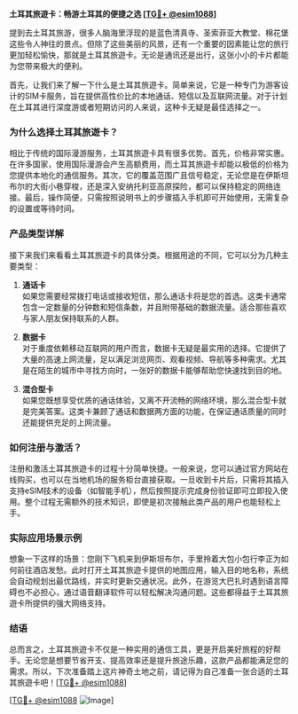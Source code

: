 **土耳其旅遊卡：畅游土耳其的便捷之选 [[TG💪+ @esim1088](https://t.me/s/esim1088)]**

提到去土耳其旅游，很多人脑海里浮现的是蓝色清真寺、圣索菲亚大教堂、棉花堡这些令人神往的景点。但除了这些美丽的风景，还有一个重要的因素能让您的旅行更加轻松愉快，那就是土耳其旅遊卡。无论是通讯还是出行，这张小小的卡片都能为您带来极大的便利。

首先，让我们来了解一下什么是土耳其旅遊卡。简单来说，它是一种专门为游客设计的SIM卡服务，旨在提供高性价比的本地通话、短信以及互联网流量。对于计划在土耳其进行深度游或者短期访问的人来说，这种卡无疑是最佳选择之一。

### 为什么选择土耳其旅遊卡？

相比于传统的国际漫游服务，土耳其旅遊卡具有很多优势。首先，价格非常实惠。在许多国家，使用国际漫游会产生高额费用，而土耳其旅遊卡却能以极低的价格为您提供本地化的通信服务。其次，它的覆盖范围广且信号稳定，无论您是在伊斯坦布尔的大街小巷穿梭，还是深入安纳托利亚高原探险，都可以保持稳定的网络连接。最后，操作简便，只需按照说明书上的步骤插入手机即可开始使用，无需复杂的设置或等待时间。

### 产品类型详解

接下来我们来看看土耳其旅遊卡的具体分类。根据用途的不同，它可以分为几种主要类型：

1. **通话卡**  
   如果您需要经常拨打电话或接收短信，那么通话卡将是您的首选。这类卡通常包含一定数量的分钟数和短信条数，并且附带基础的数据流量。适合那些喜欢与家人朋友保持联系的人群。

2. **数据卡**  
   对于重度依赖移动互联网的用户而言，数据卡无疑是最实用的选择。它提供了大量的高速上网流量，足以满足浏览网页、观看视频、导航等多种需求。尤其是在陌生的城市中寻找方向时，一张好的数据卡能够帮助您快速找到目的地。

3. **混合型卡**  
   如果您既想享受优质的通话体验，又离不开流畅的网络环境，那么混合型卡就是完美答案。这类卡兼顾了通话和数据两方面的功能，在保证通话质量的同时还能提供充足的上网流量。

### 如何注册与激活？

注册和激活土耳其旅遊卡的过程十分简单快捷。一般来说，您可以通过官方网站在线购买，也可以在当地机场的服务柜台直接获取。一旦收到卡片后，只需将其插入支持eSIM技术的设备（如智能手机），然后按照提示完成身份验证即可立即投入使用。整个过程无需额外的技术知识，即使是初次接触此类产品的用户也能轻松上手。

### 实际应用场景示例

想象一下这样的场景：您刚下飞机来到伊斯坦布尔，手里拎着大包小包行李正为如何前往酒店发愁。此时打开土耳其旅遊卡提供的地图应用，输入目的地名称，系统会自动规划出最优路线，并实时更新交通状况。此外，在游览大巴扎时遇到语言障碍也不必担心，通过语音翻译软件可以轻松解决沟通问题。这些都得益于土耳其旅遊卡所提供的强大网络支持。

### 结语

总而言之，土耳其旅遊卡不仅是一种实用的通信工具，更是开启美好旅程的好帮手。无论您是想要节省开支、提高效率还是提升旅途乐趣，这款产品都能满足您的需求。所以，下次准备踏上这片神奇土地之前，请记得为自己准备一张合适的土耳其旅遊卡吧！[[TG💪+ @esim1088](https://t.me/s/esim1088)]

[[TG💪+ @esim1088](https://t.me/s/esim1088) ![Image](https://i.postimg.cc/4NQfJmqS/Snipaste-2025-05-13-00-14-12.png)]